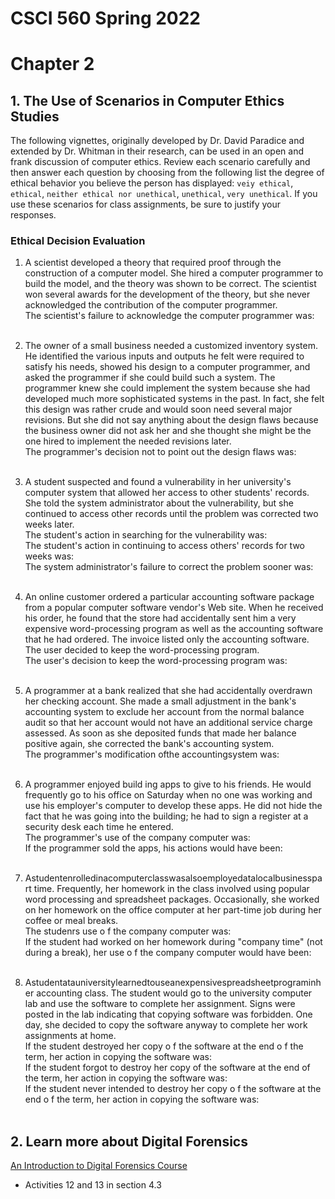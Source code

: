 # CSCI 560 Spring 2022
# Chapter 2
## 1. The Use of Scenarios in Computer Ethics Studies
The following vignettes, originally developed by Dr. David Paradice and extended by
Dr. Whitman in their research, can be used in an open and frank discussion of computer ethics. Review each scenario carefully and then answer each question by choosing from the following list the degree of ethical behavior you believe the person has displayed: `veiy ethical`, `ethical`, `neither ethical nor unethical`, `unethical`, `very unethical`. If you use these scenarios for class assignments, be sure to justify your responses.

### Ethical Decision Evaluation
1. A scientist developed a theory that required proof through the construction of a computer model. She hired a computer programmer to build the model, and the theory was shown to be correct. The scientist won several awards for the development of the theory, but she never acknowledged the contribution of the computer programmer.<br>
The scientist's failure to acknowledge the computer programmer was:<br><br>

2. The owner of a small business needed a customized inventory system. He identified
the various inputs and outputs he felt were required to satisfy his needs, showed his design to a computer programmer, and asked the programmer if she could build such
a system. The programmer knew she could implement the system because she had developed much more sophisticated systems in the past. In fact, she felt this design was rather crude and would soon need several major revisions. But she did not say anything about the design flaws because the business owner did not ask her and she thought she might be the one hired to implement the needed revisions later.
<br>The programmer's decision not to point out the design flaws was:<br><br>

3. A student suspected and found a vulnerability in her university's computer system
that allowed her access to other students' records. She told the system administrator about the vulnerability, but she continued to access other records until the problem was corrected two weeks later.
<br>The student's action in searching for the vulnerability was:
<br>The student's action in continuing to access others' records for two weeks was:
<br>The system administrator's failure to correct the problem sooner was:<br><br>

4. An online customer ordered a particular accounting software package from a popular computer software vendor's Web site. When he received his order, he found that the store had accidentally sent him a very expensive word-processing program as well as the accounting software that he had ordered. The invoice listed only the accounting software. The user decided to keep the word-processing program.
<br>The user's decision to keep the word-processing program was:<br><br>


5. A programmer at a bank realized that she had accidentally overdrawn her checking account. She made a small adjustment in the bank's accounting system to exclude her account from the normal balance audit so that her account would not have an additional service charge assessed. As soon as she deposited funds that made her balance positive again, she corrected the bank's accounting system.
<br>The programmer's modification ofthe accountingsystem was:<br><br>

6. A programmer enjoyed build ing apps to give to his friends. He would frequently go to his office on Saturday when no one was working and use his employer's computer to develop these apps. He did not hide the fact that he was going into the building; he had to sign a register at a security desk each time he entered.
<br>The programmer's use of the company computer was:
<br>If the programmer sold the apps, his actions would have been:<br><br>

7. Astudentenrolledinacomputerclasswasalsoemployedatalocalbusinesspart time. Frequently, her homework in the class involved using popular word processing and spreadsheet packages. Occasionally, she worked on her homework on the office computer at her part-time job during her coffee or meal breaks.
<br>The studenrs use o f the company computer was:
<br>If the student had worked on her homework during "company time" (not during a break), her use o f the company computer would have been:<br><br>

8. Astudentatauniversitylearnedtouseanexpensivespreadsheetprograminher accounting class. The student would go to the university computer lab and use the software to complete her assignment. Signs were posted in the lab indicating that copying software was forbidden. One day, she decided to copy the software anyway to complete her work assignments at home.
<br>If the student destroyed her copy o f the software at the end o f the term, her action in copying the software was:
<br>If the student forgot to destroy her copy of the software at the end of the term, her action in copying the software was:
<br>If the student never intended to destroy her copy o f the software at the end o f the term, her action in copying the software was:<br><br>

## 2. Learn more about Digital Forensics
[An Introduction to Digital Forensics Course](https://www.open.edu/openlearn/science-maths-technology/digital-forensics/content-section-0?intro=1)
+ Activities 12 and 13 in section 4.3
